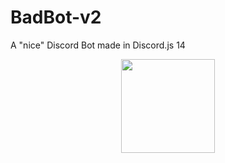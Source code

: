 # BadBot-v2
A "nice" Discord Bot made in Discord.js 14
<p align="center">
    <img src="https://i.imgur.com/xxemNry.png" width="150">
</p>
